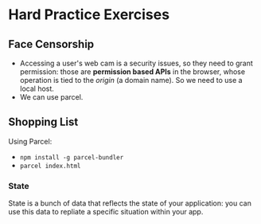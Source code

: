 # Hard Practice Exercises

## Face Censorship

- Accessing a user's web cam is a security issues, so they need to grant permission: those are **permission based APIs** in the browser, whose operation is tied to the *origin* (a domain name). So we need to use a local host. 
- We can use parcel. 

## Shopping List

Using Parcel:
- `npm install -g parcel-bundler`
- `parcel index.html`

### State
State is a bunch of data that reflects the state of your application: you can use this data to repliate a specific situation within your app. 


